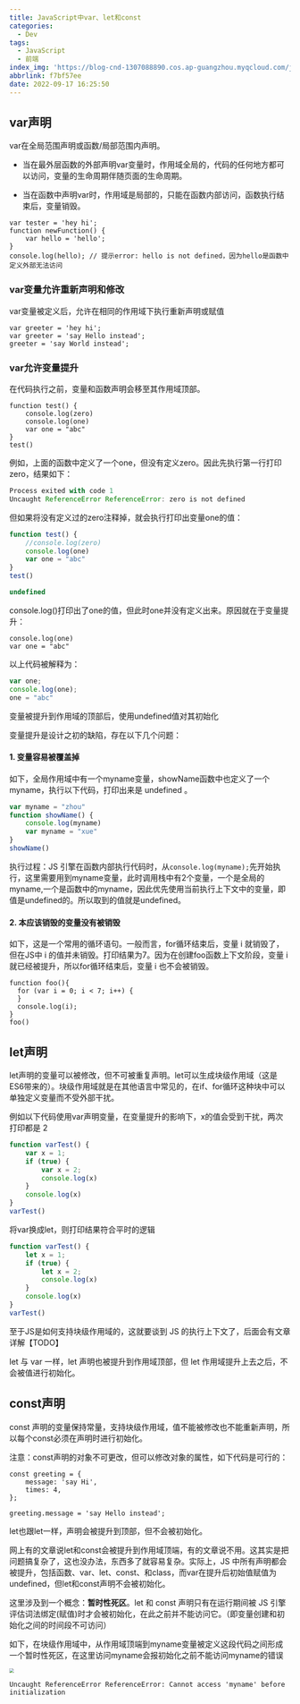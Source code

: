 ```yaml
---
title: JavaScript中var、let和const
categories:
  - Dev
tags:
  - JavaScript
  - 前端
index_img: 'https://blog-cnd-1307088890.cos.ap-guangzhou.myqcloud.com/js-let-const.png'
abbrlink: f7bf57ee
date: 2022-09-17 16:25:50
---
```


<!-- more -->
<!-- categories:Dev、Ops、Study、Sth、News、work-->
<!-- tags: 
Python、MySQL、LeetCode、机器学习、Linux、Big Data、Java、BlockChain、Docker、Web 、分布式、
Maven、数据结构、JVM、JavaScript、Crontab、Shell、Ubuntu、VPN、NodeJS、String、VM、Hadoop、
Life、树莓派、Git、Hexo、算法、运维、网络、看法、电影、美学、写作、哲学、文档、绘画、前端、
历史、政治、社会、
 -->
## var声明

var在全局范围声明或函数/局部范围内声明。

* 当在最外层函数的外部声明var变量时，作用域全局的，代码的任何地方都可以访问，变量的生命周期伴随页面的生命周期。

* 当在函数中声明var时，作用域是局部的，只能在函数内部访问，函数执行结束后，变量销毁。

```
var tester = 'hey hi'; 
function newFunction() {
    var hello = 'hello';
}
console.log(hello); // 提示error: hello is not defined，因为hello是函数中定义外部无法访问
```



### var变量允许重新声明和修改

var变量被定义后，允许在相同的作用域下执行重新声明或赋值

```
var greeter = 'hey hi';
var greeter = 'say Hello instead';
greeter = 'say World instead';
```



### var允许变量提升

在代码执行之前，变量和函数声明会移至其作用域顶部。

```
function test() {
    console.log(zero)
    console.log(one)
    var one = "abc"
}
test()
```

例如，上面的函数中定义了一个one，但没有定义zero。因此先执行第一行打印zero，结果如下：

```javascript
Process exited with code 1
Uncaught ReferenceError ReferenceError: zero is not defined
```

但如果将没有定义过的zero注释掉，就会执行打印出变量one的值：

```javascript
function test() {
    //console.log(zero)
    console.log(one)
    var one = "abc"
}
test()

undefined
```

console.log()打印出了one的值，但此时one并没有定义出来。原因就在于变量提升：

```
console.log(one)
var one = "abc"
```

以上代码被解释为：

```javascript
var one;
console.log(one);
one = "abc"
```

变量被提升到作用域的顶部后，使用undefined值对其初始化

变量提升是设计之初的缺陷，存在以下几个问题：

#### 1. 变量容易被覆盖掉

如下，全局作用域中有一个myname变量，showName函数中也定义了一个myname，执行以下代码，打印出来是 undefined 。

```javascript
var myname = "zhou"
function showName() {
    console.log(myname)
    var myname = "xue"
}
showName()
```

执行过程：JS 引擎在函数内部执行代码时，从`console.log(myname);`先开始执行，这里需要用到myname变量，此时调用栈中有2个变量，一个是全局的myname,一个是函数中的myname，因此优先使用当前执行上下文中的变量，即值是undefined的。所以取到的值就是undefined。

#### 2. 本应该销毁的变量没有被销毁

如下，这是一个常用的循环语句。一般而言，for循环结束后，变量 i 就销毁了，但在JS中 i 的值并未销毁。打印结果为7。因为在创建foo函数上下文阶段，变量 i 就已经被提升，所以for循环结束后，变量 i 也不会被销毁。

```
function foo(){
  for (var i = 0; i < 7; i++) {
  }
  console.log(i); 
}
foo()
```



## let声明

let声明的变量可以被修改，但不可被重复声明。let可以生成块级作用域（这是ES6带来的）。块级作用域就是在其他语言中常见的，在if、for循环这种块中可以单独定义变量而不受外部干扰。

例如以下代码使用var声明变量，在变量提升的影响下，x的值会受到干扰，两次打印都是 2

```javascript
function varTest() {
    var x = 1;
    if (true) {
        var x = 2;
        console.log(x)
    }
    console.log(x)
}
varTest()
```

将var换成let，则打印结果符合平时的逻辑

```javascript
function varTest() {
    let x = 1;
    if (true) {
        let x = 2;
        console.log(x)
    }
    console.log(x)
}
varTest()
```

至于JS是如何支持块级作用域的，这就要谈到 JS 的执行上下文了，后面会有文章详解【TODO】

let 与 var 一样，let 声明也被提升到作用域顶部，但 let 作用域提升上去之后，不会被值进行初始化。



## const声明

const 声明的变量保持常量，支持块级作用域，值不能被修改也不能重新声明，所以每个const必须在声明时进行初始化。

注意：const声明的对象不可更改，但可以修改对象的属性，如下代码是可行的：

```
const greeting = {
    message: 'say Hi',
    times: 4,
};

greeting.message = 'say Hello instead';
```

let也跟let一样，声明会被提升到顶部，但不会被初始化。



网上有的文章说let和const会被提升到作用域顶端，有的文章说不用。这其实是把问题搞复杂了，这也没办法，东西多了就容易复杂。实际上，JS 中所有声明都会被提升，包括函数、var、let、const、和class，而var在提升后初始值赋值为undefined，但let和const声明不会被初始化。



这里涉及到一个概念：**暂时性死区**。let 和 const 声明只有在运行期间被 JS 引擎评估词法绑定(赋值)时才会被初始化，在此之前并不能访问它。（即变量创建和初始化之间的时间段不可访问）

如下，在块级作用域中，从作用域顶端到myname变量被定义这段代码之间形成一个暂时性死区，在这里访问myname会报初始化之前不能访问myname的错误

<img src="https://blog-cnd-1307088890.cos.ap-guangzhou.myqcloud.com/image-20220917161901697.png" style="zoom:50%;" />

```
Uncaught ReferenceError ReferenceError: Cannot access 'myname' before initialization
```


